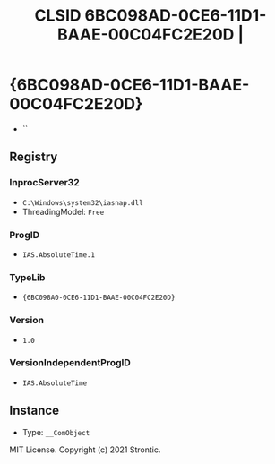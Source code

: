 ﻿---
title: "CLSID 6BC098AD-0CE6-11D1-BAAE-00C04FC2E20D | "
excerpt: What is COM-Object CLSID 6BC098AD-0CE6-11D1-BAAE-00C04FC2E20D?
---

# {6BC098AD-0CE6-11D1-BAAE-00C04FC2E20D}

* ``

## Registry


### InprocServer32

* `C:\Windows\system32\iasnap.dll`
* ThreadingModel: `Free`

### ProgID

* `IAS.AbsoluteTime.1`

### TypeLib

* `{6BC098A0-0CE6-11D1-BAAE-00C04FC2E20D}`

### Version

* `1.0`

### VersionIndependentProgID

* `IAS.AbsoluteTime`

## Instance

* Type: `__ComObject`

MIT License. Copyright (c) 2021 Strontic.


